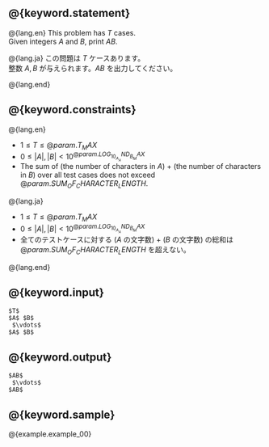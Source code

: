 ## @{keyword.statement}

@{lang.en}
This problem has $T$ cases.  
Given integers $A$ and $B$, print $AB$. 

@{lang.ja}
この問題は $T$ ケースあります。  
整数 $A, B$ が与えられます。$AB$ を出力してください。

@{lang.end}

## @{keyword.constraints}

@{lang.en}

- $1 \leq T \leq @{param.T_MAX}$
- $0 \leq |A|, |B| < 10^{@{param.LOG_10_A_AND_B_MAX}}$
- The sum of (the number of characters in $A$) $+$ (the number of characters in $B$) over all test cases does not exceed $@{param.SUM_OF_CHARACTER_LENGTH}$.

@{lang.ja}

- $1 \leq T \leq @{param.T_MAX}$
- $0 \leq |A|, |B| < 10^{@{param.LOG_10_A_AND_B_MAX}}$
- 全てのテストケースに対する ($A$ の文字数) $+$ ($B$ の文字数) の総和は $@{param.SUM_OF_CHARACTER_LENGTH}$ を超えない。

@{lang.end}

## @{keyword.input}

```
$T$
$A$ $B$
 $\vdots$
$A$ $B$
```

## @{keyword.output}

```
$AB$
 $\vdots$
$AB$
```

## @{keyword.sample}

@{example.example_00}
